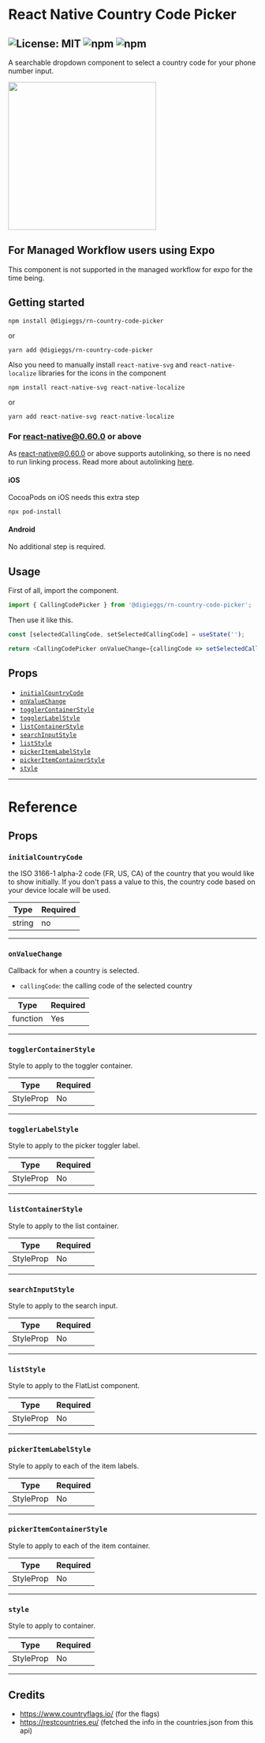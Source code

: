 # React Native Country Code Picker

## ![License: MIT](https://img.shields.io/badge/License-MIT-blue.svg) ![npm](https://img.shields.io/npm/v/@digieggs/rn-country-code-picker) ![npm](https://img.shields.io/npm/dm/@digieggs/rn-country-code-picker)

A searchable dropdown component to select a country code for your phone number input.

<img src="https://user-images.githubusercontent.com/89466000/142383483-3cccf747-202c-4bd1-a337-1b11cb495bba.gif" width="300">

## For Managed Workflow users using Expo

This component is not supported in the managed workflow for expo for the time being.

## Getting started

`npm install @digieggs/rn-country-code-picker`

or

`yarn add @digieggs/rn-country-code-picker`

Also you need to manually install `react-native-svg` and `react-native-localize` libraries for the icons in the component

`npm install react-native-svg react-native-localize`

or

`yarn add react-native-svg react-native-localize`

### For react-native@0.60.0 or above

As [react-native@0.60.0](https://reactnative.dev/blog/2019/07/03/version-60) or above supports autolinking, so there is no need to run linking process.
Read more about autolinking [here](https://github.com/react-native-picker/cli/blob/master/docs/autolinking.md).

#### iOS

CocoaPods on iOS needs this extra step

```
npx pod-install
```

#### Android

No additional step is required.

## Usage

First of all, import the component.

```javascript
import { CallingCodePicker } from '@digieggs/rn-country-code-picker';
```

Then use it like this.

```javascript
const [selectedCallingCode, setSelectedCallingCode] = useState('');

return <CallingCodePicker onValueChange={callingCode => setSelectedCallingCode(callingCode)} />;
```

## Props

- [`initialCountryCode`](#initialCountryCode)
- [`onValueChange`](#onValueChange)
- [`togglerContainerStyle`](#containerStyle)
- [`togglerLabelStyle`](#pickerTogglerLabelStyle)
- [`listContainerStyle`](#listContainerStyle)
- [`searchInputStyle`](#searchInputStyle)
- [`listStyle`](#listStyle)
- [`pickerItemLabelStyle`](#pickerItemLabelStyle)
- [`pickerItemContainerStyle`](#pickerItemContainerStyle)
- [`style`](#style)

---

# Reference

## Props

### `initialCountryCode`

the ISO 3166-1 alpha-2 code (FR, US, CA) of the country that you would like to show initially. If you don't pass a value to this, the country code based on your device locale will be used.

| Type   | Required |
| ------ | -------- |
| string | no       |

---

### `onValueChange`

Callback for when a country is selected.

- `callingCode`: the calling code of the selected country

| Type     | Required |
| -------- | -------- |
| function | Yes      |

---

### `togglerContainerStyle`

Style to apply to the toggler container.

| Type      | Required |
| --------- | -------- |
| StyleProp | No       |

---

### `togglerLabelStyle`

Style to apply to the picker toggler label.

| Type      | Required |
| --------- | -------- |
| StyleProp | No       |

---

### `listContainerStyle`

Style to apply to the list container.

| Type      | Required |
| --------- | -------- |
| StyleProp | No       |

---

### `searchInputStyle`

Style to apply to the search input.

| Type      | Required |
| --------- | -------- |
| StyleProp | No       |

---

### `listStyle`

Style to apply to the FlatList component.

| Type      | Required |
| --------- | -------- |
| StyleProp | No       |

---

### `pickerItemLabelStyle`

Style to apply to each of the item labels.

| Type      | Required |
| --------- | -------- |
| StyleProp | No       |

---

### `pickerItemContainerStyle`

Style to apply to each of the item container.

| Type      | Required |
| --------- | -------- |
| StyleProp | No       |

---

### `style`

Style to apply to container.

| Type      | Required |
| --------- | -------- |
| StyleProp | No       |

---

## Credits

- https://www.countryflags.io/ (for the flags)
- https://restcountries.eu/ (fetched the info in the countries.json from this api)
